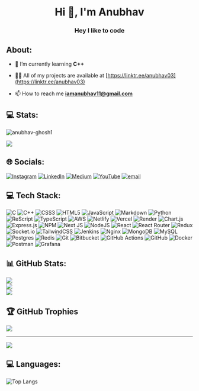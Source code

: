 <h1 align="center">Hi 👋, I'm Anubhav</h1>
<h3 align="center">Hey I like to code</h3>

## About:
- 🌱 I’m currently learning **C++**

- 👨‍💻 All of my projects are available at [https://linktr.ee/anubhav03](https://linktr.ee/anubhav03)

- 📫 How to reach me **iamanubhav11@gmail.com**

##  💻 Stats:
<p align="left"> <img src="https://komarev.com/ghpvc/?username=anubhav-ghosh1&label=Profile%20views&color=0e75b6&style=flat" alt="anubhav-ghosh1" /> </p>
<p align="left"><img src= https://wakatime.com/badge/user/bca10067-bc72-4c76-85b6-fa7dc9c5f4f6.svg/> </p>


## 🌐 Socials:
[![Instagram](https://img.shields.io/badge/Instagram-%23E4405F.svg?logo=Instagram&logoColor=white)](https://instagram.com/guywhocodess) [![LinkedIn](https://img.shields.io/badge/LinkedIn-%230077B5.svg?logo=linkedin&logoColor=white)](https://linkedin.com/in/anubhav-ghosh11) [![Medium](https://img.shields.io/badge/Medium-12100E?logo=medium&logoColor=white)](https://medium.com/@ghoshanubhav11) [![YouTube](https://img.shields.io/badge/YouTube-%23FF0000.svg?logo=YouTube&logoColor=white)](https://youtube.com/@AnubhavGhosh03) [![email](https://img.shields.io/badge/Email-D14836?logo=gmail&logoColor=white)](mailto:iamanubhav11@gmail.com) 

## 💻 Tech Stack:
![C](https://img.shields.io/badge/c-%2300599C.svg?style=for-the-badge&logo=c&logoColor=white) ![C++](https://img.shields.io/badge/c++-%2300599C.svg?style=for-the-badge&logo=c%2B%2B&logoColor=white) ![CSS3](https://img.shields.io/badge/css3-%231572B6.svg?style=for-the-badge&logo=css3&logoColor=white) ![HTML5](https://img.shields.io/badge/html5-%23E34F26.svg?style=for-the-badge&logo=html5&logoColor=white) ![JavaScript](https://img.shields.io/badge/javascript-%23323330.svg?style=for-the-badge&logo=javascript&logoColor=%23F7DF1E) ![Markdown](https://img.shields.io/badge/markdown-%23000000.svg?style=for-the-badge&logo=markdown&logoColor=white) ![Python](https://img.shields.io/badge/python-3670A0?style=for-the-badge&logo=python&logoColor=ffdd54) ![ReScript](https://img.shields.io/badge/rescript-%2314162c?style=for-the-badge&logo=rescript&logoColor=e34c4c) ![TypeScript](https://img.shields.io/badge/typescript-%23007ACC.svg?style=for-the-badge&logo=typescript&logoColor=white) ![AWS](https://img.shields.io/badge/AWS-%23FF9900.svg?style=for-the-badge&logo=amazon-aws&logoColor=white) ![Netlify](https://img.shields.io/badge/netlify-%23000000.svg?style=for-the-badge&logo=netlify&logoColor=#00C7B7) ![Vercel](https://img.shields.io/badge/vercel-%23000000.svg?style=for-the-badge&logo=vercel&logoColor=white) ![Render](https://img.shields.io/badge/Render-%46E3B7.svg?style=for-the-badge&logo=render&logoColor=white) ![Chart.js](https://img.shields.io/badge/chart.js-F5788D.svg?style=for-the-badge&logo=chart.js&logoColor=white) ![Express.js](https://img.shields.io/badge/express.js-%23404d59.svg?style=for-the-badge&logo=express&logoColor=%2361DAFB) ![NPM](https://img.shields.io/badge/NPM-%23CB3837.svg?style=for-the-badge&logo=npm&logoColor=white) ![Next JS](https://img.shields.io/badge/Next-black?style=for-the-badge&logo=next.js&logoColor=white) ![NodeJS](https://img.shields.io/badge/node.js-6DA55F?style=for-the-badge&logo=node.js&logoColor=white) ![React](https://img.shields.io/badge/react-%2320232a.svg?style=for-the-badge&logo=react&logoColor=%2361DAFB) ![React Router](https://img.shields.io/badge/React_Router-CA4245?style=for-the-badge&logo=react-router&logoColor=white) ![Redux](https://img.shields.io/badge/redux-%23593d88.svg?style=for-the-badge&logo=redux&logoColor=white) ![Socket.io](https://img.shields.io/badge/Socket.io-black?style=for-the-badge&logo=socket.io&badgeColor=010101) ![TailwindCSS](https://img.shields.io/badge/tailwindcss-%2338B2AC.svg?style=for-the-badge&logo=tailwind-css&logoColor=white) ![Jenkins](https://img.shields.io/badge/jenkins-%232C5263.svg?style=for-the-badge&logo=jenkins&logoColor=white) ![Nginx](https://img.shields.io/badge/nginx-%23009639.svg?style=for-the-badge&logo=nginx&logoColor=white) ![MongoDB](https://img.shields.io/badge/MongoDB-%234ea94b.svg?style=for-the-badge&logo=mongodb&logoColor=white) ![MySQL](https://img.shields.io/badge/mysql-4479A1.svg?style=for-the-badge&logo=mysql&logoColor=white) ![Postgres](https://img.shields.io/badge/postgres-%23316192.svg?style=for-the-badge&logo=postgresql&logoColor=white) ![Redis](https://img.shields.io/badge/redis-%23DD0031.svg?style=for-the-badge&logo=redis&logoColor=white) ![Git](https://img.shields.io/badge/git-%23F05033.svg?style=for-the-badge&logo=git&logoColor=white) ![Bitbucket](https://img.shields.io/badge/bitbucket-%230047B3.svg?style=for-the-badge&logo=bitbucket&logoColor=white) ![GitHub Actions](https://img.shields.io/badge/github%20actions-%232671E5.svg?style=for-the-badge&logo=githubactions&logoColor=white) ![GitHub](https://img.shields.io/badge/github-%23121011.svg?style=for-the-badge&logo=github&logoColor=white) ![Docker](https://img.shields.io/badge/docker-%230db7ed.svg?style=for-the-badge&logo=docker&logoColor=white) ![Postman](https://img.shields.io/badge/Postman-FF6C37?style=for-the-badge&logo=postman&logoColor=white) ![Grafana](https://img.shields.io/badge/grafana-%23F46800.svg?style=for-the-badge&logo=grafana&logoColor=white)
## 📊 GitHub Stats:
![](https://github-readme-stats.vercel.app/api?username=Anubhav-Ghosh1&theme=&hide_border=false&include_all_commits=true&count_private=true)<br/>
![](https://nirzak-streak-stats.vercel.app/?user=Anubhav-Ghosh1&theme=&hide_border=false)<br/>
![](https://github-readme-stats.vercel.app/api/top-langs/?username=Anubhav-Ghosh1&theme=&hide_border=false&include_all_commits=true&count_private=true&layout=compact)

## 🏆 GitHub Trophies
![](https://github-profile-trophy.vercel.app/?username=Anubhav-Ghosh1&theme=default_repocard&no-frame=false&no-bg=false&margin-w=4)

---
[![](https://visitcount.itsvg.in/api?id=Anubhav-Ghosh1&icon=0&color=0)](https://visitcount.itsvg.in)

## 💻 Languages:
![Top Langs](https://github-readme-stats.vercel.app/api/top-langs/?username=Anubhav-Ghosh1&layout=compact)


<!-- Proudly created with GPRM ( https://gprm.itsvg.in ) -->
